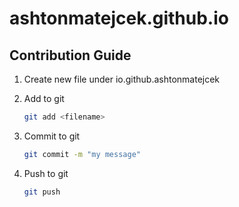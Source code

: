 # ashtonmatejcek.github.io

## Contribution Guide

1. Create new file under io.github.ashtonmatejcek
1. Add to git

    ```sh
    git add <filename>
    ```
1. Commit to git

    ```sh
    git commit -m "my message"
    ```
1. Push to git

    ```sh
    git push
    ```
